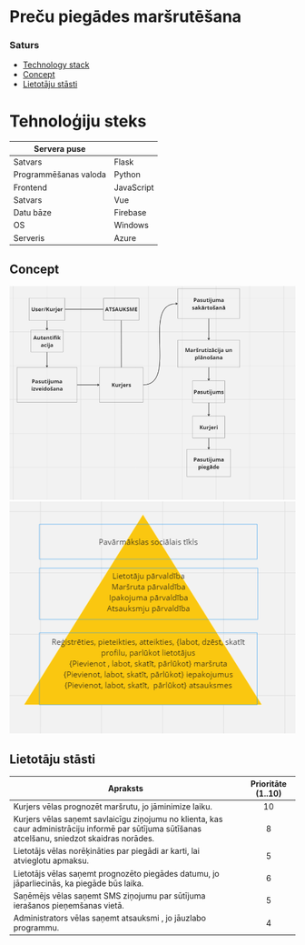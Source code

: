 # Preču piegādes maršrutēšana

### Saturs

- [Technology stack](#Technology-stack)
- [Concept](#Concept)
- [Lietotāju stāsti](#Lietotāju-stāsti)

# Tehnoloģiju steks

| Servera puse |  |
| --- | ----------- |
| Satvars | Flask |
| Programmēšanas valoda | Python |
| Frontend | JavaScript |
| Satvars | Vue |
| Datu bāze | Firebase |
| OS | Windows |
| Serveris |  Azure |


## Concept
![Concept model](изображение_2023-12-18_112641303.png)
![Concept model](изображение_2023-12-17_202712782.png)


## Lietotāju stāsti

| Apraksts                                                                                                                                                              | Prioritāte (1..10) |
| --------------------------------------------------------------------------------------------------------------------------------------------------------------------- |:------------------:|
| Kurjers vēlas prognozēt maršrutu, jo jāminimize laiku.                                                                                                                |         10         |
| Kurjers vēlas saņemt savlaicīgu ziņojumu no klienta, kas caur administrāciju informē par sūtījuma sūtīšanas atcelšanu, sniedzot skaidras norādes.                     |         8          |
| Lietotājs vēlas norēķināties par piegādi ar karti, lai atvieglotu apmaksu.                                                                                            |         5          |
| Lietotājs vēlas saņemt prognozēto piegādes datumu, jo jāparliecinās, ka piegāde būs laika.                                                                            |         6          |
| Saņēmējs vēlas saņemt SMS ziņojumu par sūtījuma ierašanos pieņemšanas vietā.                                                                                          |         5          |
| Administrators vēlas saņemt atsauksmi , jo jāuzlabo programmu.                                                                                                        |         4          |
